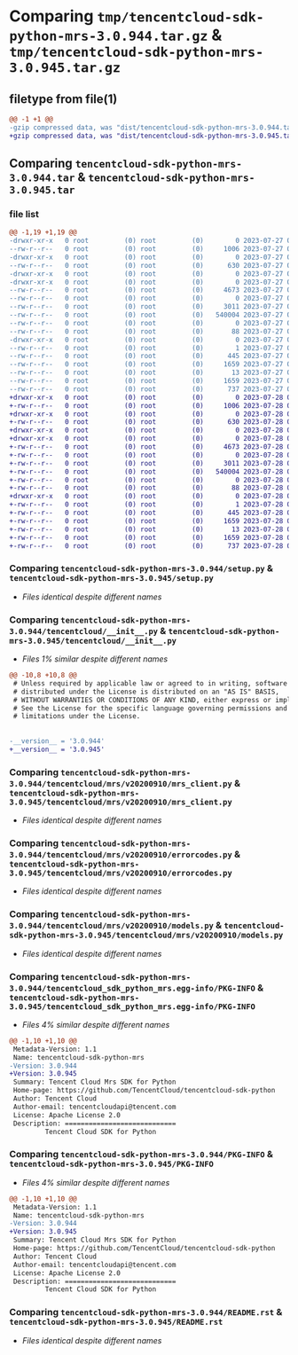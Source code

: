 # Comparing `tmp/tencentcloud-sdk-python-mrs-3.0.944.tar.gz` & `tmp/tencentcloud-sdk-python-mrs-3.0.945.tar.gz`

## filetype from file(1)

```diff
@@ -1 +1 @@
-gzip compressed data, was "dist/tencentcloud-sdk-python-mrs-3.0.944.tar", last modified: Thu Jul 27 02:19:53 2023, max compression
+gzip compressed data, was "dist/tencentcloud-sdk-python-mrs-3.0.945.tar", last modified: Fri Jul 28 00:32:22 2023, max compression
```

## Comparing `tencentcloud-sdk-python-mrs-3.0.944.tar` & `tencentcloud-sdk-python-mrs-3.0.945.tar`

### file list

```diff
@@ -1,19 +1,19 @@
-drwxr-xr-x   0 root         (0) root         (0)        0 2023-07-27 02:19:53.000000 tencentcloud-sdk-python-mrs-3.0.944/
--rw-r--r--   0 root         (0) root         (0)     1006 2023-07-27 02:19:53.000000 tencentcloud-sdk-python-mrs-3.0.944/setup.py
-drwxr-xr-x   0 root         (0) root         (0)        0 2023-07-27 02:19:53.000000 tencentcloud-sdk-python-mrs-3.0.944/tencentcloud/
--rw-r--r--   0 root         (0) root         (0)      630 2023-07-27 02:19:53.000000 tencentcloud-sdk-python-mrs-3.0.944/tencentcloud/__init__.py
-drwxr-xr-x   0 root         (0) root         (0)        0 2023-07-27 02:19:53.000000 tencentcloud-sdk-python-mrs-3.0.944/tencentcloud/mrs/
-drwxr-xr-x   0 root         (0) root         (0)        0 2023-07-27 02:19:53.000000 tencentcloud-sdk-python-mrs-3.0.944/tencentcloud/mrs/v20200910/
--rw-r--r--   0 root         (0) root         (0)     4673 2023-07-27 02:19:53.000000 tencentcloud-sdk-python-mrs-3.0.944/tencentcloud/mrs/v20200910/mrs_client.py
--rw-r--r--   0 root         (0) root         (0)        0 2023-07-27 02:19:53.000000 tencentcloud-sdk-python-mrs-3.0.944/tencentcloud/mrs/v20200910/__init__.py
--rw-r--r--   0 root         (0) root         (0)     3011 2023-07-27 02:19:53.000000 tencentcloud-sdk-python-mrs-3.0.944/tencentcloud/mrs/v20200910/errorcodes.py
--rw-r--r--   0 root         (0) root         (0)   540004 2023-07-27 02:19:53.000000 tencentcloud-sdk-python-mrs-3.0.944/tencentcloud/mrs/v20200910/models.py
--rw-r--r--   0 root         (0) root         (0)        0 2023-07-27 02:19:53.000000 tencentcloud-sdk-python-mrs-3.0.944/tencentcloud/mrs/__init__.py
--rw-r--r--   0 root         (0) root         (0)       88 2023-07-27 02:19:53.000000 tencentcloud-sdk-python-mrs-3.0.944/setup.cfg
-drwxr-xr-x   0 root         (0) root         (0)        0 2023-07-27 02:19:53.000000 tencentcloud-sdk-python-mrs-3.0.944/tencentcloud_sdk_python_mrs.egg-info/
--rw-r--r--   0 root         (0) root         (0)        1 2023-07-27 02:19:53.000000 tencentcloud-sdk-python-mrs-3.0.944/tencentcloud_sdk_python_mrs.egg-info/dependency_links.txt
--rw-r--r--   0 root         (0) root         (0)      445 2023-07-27 02:19:53.000000 tencentcloud-sdk-python-mrs-3.0.944/tencentcloud_sdk_python_mrs.egg-info/SOURCES.txt
--rw-r--r--   0 root         (0) root         (0)     1659 2023-07-27 02:19:53.000000 tencentcloud-sdk-python-mrs-3.0.944/tencentcloud_sdk_python_mrs.egg-info/PKG-INFO
--rw-r--r--   0 root         (0) root         (0)       13 2023-07-27 02:19:53.000000 tencentcloud-sdk-python-mrs-3.0.944/tencentcloud_sdk_python_mrs.egg-info/top_level.txt
--rw-r--r--   0 root         (0) root         (0)     1659 2023-07-27 02:19:53.000000 tencentcloud-sdk-python-mrs-3.0.944/PKG-INFO
--rw-r--r--   0 root         (0) root         (0)      737 2023-07-27 02:19:53.000000 tencentcloud-sdk-python-mrs-3.0.944/README.rst
+drwxr-xr-x   0 root         (0) root         (0)        0 2023-07-28 00:32:22.000000 tencentcloud-sdk-python-mrs-3.0.945/
+-rw-r--r--   0 root         (0) root         (0)     1006 2023-07-28 00:32:22.000000 tencentcloud-sdk-python-mrs-3.0.945/setup.py
+drwxr-xr-x   0 root         (0) root         (0)        0 2023-07-28 00:32:22.000000 tencentcloud-sdk-python-mrs-3.0.945/tencentcloud/
+-rw-r--r--   0 root         (0) root         (0)      630 2023-07-28 00:32:22.000000 tencentcloud-sdk-python-mrs-3.0.945/tencentcloud/__init__.py
+drwxr-xr-x   0 root         (0) root         (0)        0 2023-07-28 00:32:22.000000 tencentcloud-sdk-python-mrs-3.0.945/tencentcloud/mrs/
+drwxr-xr-x   0 root         (0) root         (0)        0 2023-07-28 00:32:22.000000 tencentcloud-sdk-python-mrs-3.0.945/tencentcloud/mrs/v20200910/
+-rw-r--r--   0 root         (0) root         (0)     4673 2023-07-28 00:32:22.000000 tencentcloud-sdk-python-mrs-3.0.945/tencentcloud/mrs/v20200910/mrs_client.py
+-rw-r--r--   0 root         (0) root         (0)        0 2023-07-28 00:32:22.000000 tencentcloud-sdk-python-mrs-3.0.945/tencentcloud/mrs/v20200910/__init__.py
+-rw-r--r--   0 root         (0) root         (0)     3011 2023-07-28 00:32:22.000000 tencentcloud-sdk-python-mrs-3.0.945/tencentcloud/mrs/v20200910/errorcodes.py
+-rw-r--r--   0 root         (0) root         (0)   540004 2023-07-28 00:32:22.000000 tencentcloud-sdk-python-mrs-3.0.945/tencentcloud/mrs/v20200910/models.py
+-rw-r--r--   0 root         (0) root         (0)        0 2023-07-28 00:32:22.000000 tencentcloud-sdk-python-mrs-3.0.945/tencentcloud/mrs/__init__.py
+-rw-r--r--   0 root         (0) root         (0)       88 2023-07-28 00:32:22.000000 tencentcloud-sdk-python-mrs-3.0.945/setup.cfg
+drwxr-xr-x   0 root         (0) root         (0)        0 2023-07-28 00:32:22.000000 tencentcloud-sdk-python-mrs-3.0.945/tencentcloud_sdk_python_mrs.egg-info/
+-rw-r--r--   0 root         (0) root         (0)        1 2023-07-28 00:32:22.000000 tencentcloud-sdk-python-mrs-3.0.945/tencentcloud_sdk_python_mrs.egg-info/dependency_links.txt
+-rw-r--r--   0 root         (0) root         (0)      445 2023-07-28 00:32:22.000000 tencentcloud-sdk-python-mrs-3.0.945/tencentcloud_sdk_python_mrs.egg-info/SOURCES.txt
+-rw-r--r--   0 root         (0) root         (0)     1659 2023-07-28 00:32:22.000000 tencentcloud-sdk-python-mrs-3.0.945/tencentcloud_sdk_python_mrs.egg-info/PKG-INFO
+-rw-r--r--   0 root         (0) root         (0)       13 2023-07-28 00:32:22.000000 tencentcloud-sdk-python-mrs-3.0.945/tencentcloud_sdk_python_mrs.egg-info/top_level.txt
+-rw-r--r--   0 root         (0) root         (0)     1659 2023-07-28 00:32:22.000000 tencentcloud-sdk-python-mrs-3.0.945/PKG-INFO
+-rw-r--r--   0 root         (0) root         (0)      737 2023-07-28 00:32:22.000000 tencentcloud-sdk-python-mrs-3.0.945/README.rst
```

### Comparing `tencentcloud-sdk-python-mrs-3.0.944/setup.py` & `tencentcloud-sdk-python-mrs-3.0.945/setup.py`

 * *Files identical despite different names*

### Comparing `tencentcloud-sdk-python-mrs-3.0.944/tencentcloud/__init__.py` & `tencentcloud-sdk-python-mrs-3.0.945/tencentcloud/__init__.py`

 * *Files 1% similar despite different names*

```diff
@@ -10,8 +10,8 @@
 # Unless required by applicable law or agreed to in writing, software
 # distributed under the License is distributed on an "AS IS" BASIS,
 # WITHOUT WARRANTIES OR CONDITIONS OF ANY KIND, either express or implied.
 # See the License for the specific language governing permissions and
 # limitations under the License.
 
 
-__version__ = '3.0.944'
+__version__ = '3.0.945'
```

### Comparing `tencentcloud-sdk-python-mrs-3.0.944/tencentcloud/mrs/v20200910/mrs_client.py` & `tencentcloud-sdk-python-mrs-3.0.945/tencentcloud/mrs/v20200910/mrs_client.py`

 * *Files identical despite different names*

### Comparing `tencentcloud-sdk-python-mrs-3.0.944/tencentcloud/mrs/v20200910/errorcodes.py` & `tencentcloud-sdk-python-mrs-3.0.945/tencentcloud/mrs/v20200910/errorcodes.py`

 * *Files identical despite different names*

### Comparing `tencentcloud-sdk-python-mrs-3.0.944/tencentcloud/mrs/v20200910/models.py` & `tencentcloud-sdk-python-mrs-3.0.945/tencentcloud/mrs/v20200910/models.py`

 * *Files identical despite different names*

### Comparing `tencentcloud-sdk-python-mrs-3.0.944/tencentcloud_sdk_python_mrs.egg-info/PKG-INFO` & `tencentcloud-sdk-python-mrs-3.0.945/tencentcloud_sdk_python_mrs.egg-info/PKG-INFO`

 * *Files 4% similar despite different names*

```diff
@@ -1,10 +1,10 @@
 Metadata-Version: 1.1
 Name: tencentcloud-sdk-python-mrs
-Version: 3.0.944
+Version: 3.0.945
 Summary: Tencent Cloud Mrs SDK for Python
 Home-page: https://github.com/TencentCloud/tencentcloud-sdk-python
 Author: Tencent Cloud
 Author-email: tencentcloudapi@tencent.com
 License: Apache License 2.0
 Description: ============================
         Tencent Cloud SDK for Python
```

### Comparing `tencentcloud-sdk-python-mrs-3.0.944/PKG-INFO` & `tencentcloud-sdk-python-mrs-3.0.945/PKG-INFO`

 * *Files 4% similar despite different names*

```diff
@@ -1,10 +1,10 @@
 Metadata-Version: 1.1
 Name: tencentcloud-sdk-python-mrs
-Version: 3.0.944
+Version: 3.0.945
 Summary: Tencent Cloud Mrs SDK for Python
 Home-page: https://github.com/TencentCloud/tencentcloud-sdk-python
 Author: Tencent Cloud
 Author-email: tencentcloudapi@tencent.com
 License: Apache License 2.0
 Description: ============================
         Tencent Cloud SDK for Python
```

### Comparing `tencentcloud-sdk-python-mrs-3.0.944/README.rst` & `tencentcloud-sdk-python-mrs-3.0.945/README.rst`

 * *Files identical despite different names*

